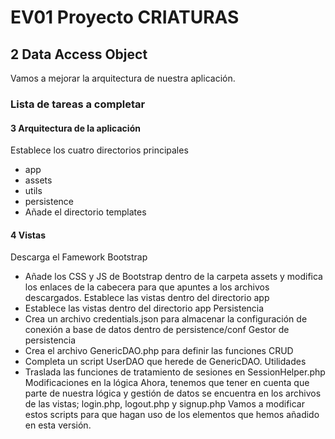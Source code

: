 # EV01 Proyecto CRIATURAS

## 2 Data Access Object
Vamos a mejorar la arquitectura de nuestra aplicación.

### Lista de tareas a completar

#### 3 Arquitectura de la aplicación
Establece los cuatro directorios principales
* app
* assets
* utils
* persistence
* Añade el directorio templates

#### 4 Vistas
Descarga el Famework Bootstrap
* Añade los CSS y JS de Bootstrap dentro de la carpeta assets y modifica los enlaces de la cabecera para que apuntes a los archivos descargados.
Establece las vistas dentro del directorio app
* Establece las vistas dentro del directorio app
Persistencia
* Crea un archivo credentials.json para almacenar la configuración de conexión a base de datos dentro de persistence/conf
Gestor de persistencia
* Crea el archivo GenericDAO.php para definir las funciones CRUD
* Completa un script UserDAO que herede de GenericDAO.
Utilidades
* Traslada las funciones de tratamiento de sesiones en SessionHelper.php
Modificaciones en la lógica
Ahora, tenemos que tener en cuenta que parte de nuestra lógica y gestión de datos se encuentra en los archivos de las vistas; login.php, logout.php y signup.php
Vamos a modificar estos scripts para que hagan uso de los elementos que hemos añadido en esta versión.
